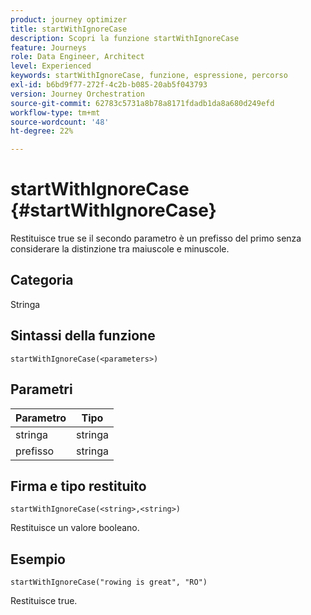 ```yaml
---
product: journey optimizer
title: startWithIgnoreCase
description: Scopri la funzione startWithIgnoreCase
feature: Journeys
role: Data Engineer, Architect
level: Experienced
keywords: startWithIgnoreCase, funzione, espressione, percorso
exl-id: b6bd9f77-272f-4c2b-b085-20ab5f043793
version: Journey Orchestration
source-git-commit: 62783c5731a8b78a8171fdadb1da8a680d249efd
workflow-type: tm+mt
source-wordcount: '48'
ht-degree: 22%

---
```


# startWithIgnoreCase {#startWithIgnoreCase}

Restituisce true se il secondo parametro è un prefisso del primo senza considerare la distinzione tra maiuscole e minuscole.

## Categoria

Stringa

## Sintassi della funzione

`startWithIgnoreCase(<parameters>)`

## Parametri

| Parametro | Tipo |
|-------------|--------|
| stringa | stringa |
| prefisso | stringa |

## Firma e tipo restituito

`startWithIgnoreCase(<string>,<string>)`

Restituisce un valore booleano.

## Esempio

`startWithIgnoreCase("rowing is great", "RO")`

Restituisce true.
